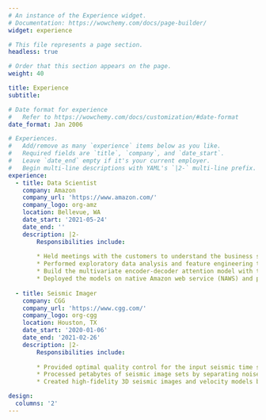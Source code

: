 ```yaml
---
# An instance of the Experience widget.
# Documentation: https://wowchemy.com/docs/page-builder/
widget: experience

# This file represents a page section.
headless: true

# Order that this section appears on the page.
weight: 40

title: Experience
subtitle:

# Date format for experience
#   Refer to https://wowchemy.com/docs/customization/#date-format
date_format: Jan 2006

# Experiences.
#   Add/remove as many `experience` items below as you like.
#   Required fields are `title`, `company`, and `date_start`.
#   Leave `date_end` empty if it's your current employer.
#   Begin multi-line descriptions with YAML's `|2-` multi-line prefix.
experience:
  - title: Data Scientist
    company: Amazon
    company_url: 'https://www.amazon.com/'
    company_logo: org-amz
    location: Bellevue, WA
    date_start: '2021-05-24'
    date_end: ''
    description: |2-
        Responsibilities include:
        
        * Held meetings with the customers to understand the business scope, establish project timeline, present the updates, and reach agreement on the final deliveries.
        * Performed exploratory data analysis and feature engineering to remove outliers, impute missing data and characterize the stationarity/correlation of the raw data.
        * Build the multivariate encoder-decoder attention model with two-head outputs that overcomes the conventional methods’limitations in long-term forecasting and sparse inputs.
        * Deployed the models on native Amazon web service (NAWS) and provided launch support to the customers.
        
  - title: Seismic Imager
    company: CGG
    company_url: 'https://www.cgg.com/'
    company_logo: org-cgg
    location: Houston, TX
    date_start: '2020-01-06'
    date_end: '2021-02-26'
    description: |2-
        Responsibilities include:
        
        * Provided optimal quality control for the input seismic time series data by querying and analyzing information from billions of seismic records with SQL and Hadoop/Spark big-data tools.
        * Processed petabytes of seismic image sets by separating noise from signal using sparse representation, correcting artifacts with convolution/correlation, and applying interpolation with compressed sensing techniques.
        * Created high-fidelity 3D seismic images and velocity models by solving the optimization problem to minimize the square loss between model and data through an iterative gradient descent method.

design:
  columns: '2'
---
```


